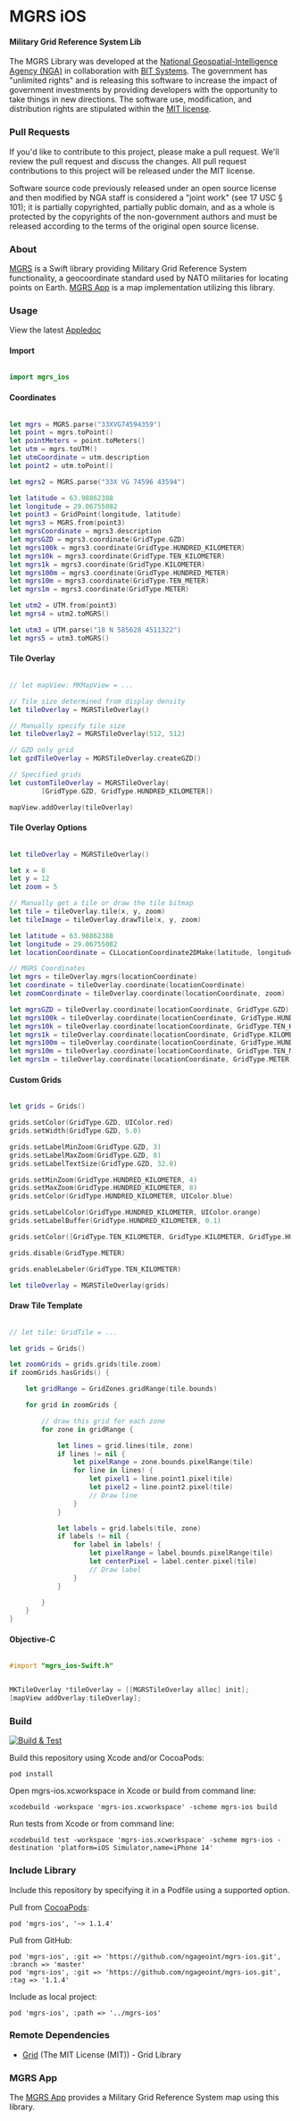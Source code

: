 # MGRS iOS

#### Military Grid Reference System Lib ####

The MGRS Library was developed at the [National Geospatial-Intelligence Agency (NGA)](http://www.nga.mil/) in collaboration with [BIT Systems](https://www.caci.com/bit-systems/). The government has "unlimited rights" and is releasing this software to increase the impact of government investments by providing developers with the opportunity to take things in new directions. The software use, modification, and distribution rights are stipulated within the [MIT license](http://choosealicense.com/licenses/mit/).

### Pull Requests ###
If you'd like to contribute to this project, please make a pull request. We'll review the pull request and discuss the changes. All pull request contributions to this project will be released under the MIT license.

Software source code previously released under an open source license and then modified by NGA staff is considered a "joint work" (see 17 USC § 101); it is partially copyrighted, partially public domain, and as a whole is protected by the copyrights of the non-government authors and must be released according to the terms of the original open source license.

### About ###

[MGRS](http://ngageoint.github.io/mgrs-ios/) is a Swift library providing Military Grid Reference System functionality, a geocoordinate standard used by NATO militaries for locating points on Earth.  [MGRS App](https://github.com/ngageoint/mgrs-ios/tree/master/app) is a map implementation utilizing this library.

### Usage ###

View the latest [Appledoc](http://ngageoint.github.io/mgrs-ios/docs/api/)

#### Import ####

```swift

import mgrs_ios

```

#### Coordinates ####

```swift

let mgrs = MGRS.parse("33XVG74594359")
let point = mgrs.toPoint()
let pointMeters = point.toMeters()
let utm = mgrs.toUTM()
let utmCoordinate = utm.description
let point2 = utm.toPoint()

let mgrs2 = MGRS.parse("33X VG 74596 43594")

let latitude = 63.98862388
let longitude = 29.06755082
let point3 = GridPoint(longitude, latitude)
let mgrs3 = MGRS.from(point3)
let mgrsCoordinate = mgrs3.description
let mgrsGZD = mgrs3.coordinate(GridType.GZD)
let mgrs100k = mgrs3.coordinate(GridType.HUNDRED_KILOMETER)
let mgrs10k = mgrs3.coordinate(GridType.TEN_KILOMETER)
let mgrs1k = mgrs3.coordinate(GridType.KILOMETER)
let mgrs100m = mgrs3.coordinate(GridType.HUNDRED_METER)
let mgrs10m = mgrs3.coordinate(GridType.TEN_METER)
let mgrs1m = mgrs3.coordinate(GridType.METER)

let utm2 = UTM.from(point3)
let mgrs4 = utm2.toMGRS()

let utm3 = UTM.parse("18 N 585628 4511322")
let mgrs5 = utm3.toMGRS()

```

#### Tile Overlay ####

```swift

// let mapView: MKMapView = ...

// Tile size determined from display density
let tileOverlay = MGRSTileOverlay()

// Manually specify tile size
let tileOverlay2 = MGRSTileOverlay(512, 512)

// GZD only grid
let gzdTileOverlay = MGRSTileOverlay.createGZD()

// Specified grids
let customTileOverlay = MGRSTileOverlay(
        [GridType.GZD, GridType.HUNDRED_KILOMETER])

mapView.addOverlay(tileOverlay)

```

#### Tile Overlay Options ####

```swift

let tileOverlay = MGRSTileOverlay()

let x = 8
let y = 12
let zoom = 5

// Manually get a tile or draw the tile bitmap
let tile = tileOverlay.tile(x, y, zoom)
let tileImage = tileOverlay.drawTile(x, y, zoom)

let latitude = 63.98862388
let longitude = 29.06755082
let locationCoordinate = CLLocationCoordinate2DMake(latitude, longitude)

// MGRS Coordinates
let mgrs = tileOverlay.mgrs(locationCoordinate)
let coordinate = tileOverlay.coordinate(locationCoordinate)
let zoomCoordinate = tileOverlay.coordinate(locationCoordinate, zoom)

let mgrsGZD = tileOverlay.coordinate(locationCoordinate, GridType.GZD)
let mgrs100k = tileOverlay.coordinate(locationCoordinate, GridType.HUNDRED_KILOMETER)
let mgrs10k = tileOverlay.coordinate(locationCoordinate, GridType.TEN_KILOMETER)
let mgrs1k = tileOverlay.coordinate(locationCoordinate, GridType.KILOMETER)
let mgrs100m = tileOverlay.coordinate(locationCoordinate, GridType.HUNDRED_METER)
let mgrs10m = tileOverlay.coordinate(locationCoordinate, GridType.TEN_METER)
let mgrs1m = tileOverlay.coordinate(locationCoordinate, GridType.METER)

```

#### Custom Grids ####

```swift

let grids = Grids()

grids.setColor(GridType.GZD, UIColor.red)
grids.setWidth(GridType.GZD, 5.0)

grids.setLabelMinZoom(GridType.GZD, 3)
grids.setLabelMaxZoom(GridType.GZD, 8)
grids.setLabelTextSize(GridType.GZD, 32.0)

grids.setMinZoom(GridType.HUNDRED_KILOMETER, 4)
grids.setMaxZoom(GridType.HUNDRED_KILOMETER, 8)
grids.setColor(GridType.HUNDRED_KILOMETER, UIColor.blue)

grids.setLabelColor(GridType.HUNDRED_KILOMETER, UIColor.orange)
grids.setLabelBuffer(GridType.HUNDRED_KILOMETER, 0.1)

grids.setColor([GridType.TEN_KILOMETER, GridType.KILOMETER, GridType.HUNDRED_METER, GridType.TEN_METER], UIColor.darkGray)

grids.disable(GridType.METER)

grids.enableLabeler(GridType.TEN_KILOMETER)

let tileOverlay = MGRSTileOverlay(grids)

```

#### Draw Tile Template ####

```swift

// let tile: GridTile = ...

let grids = Grids()

let zoomGrids = grids.grids(tile.zoom)
if zoomGrids.hasGrids() {

    let gridRange = GridZones.gridRange(tile.bounds)

    for grid in zoomGrids {

        // draw this grid for each zone
        for zone in gridRange {

            let lines = grid.lines(tile, zone)
            if lines != nil {
                let pixelRange = zone.bounds.pixelRange(tile)
                for line in lines! {
                    let pixel1 = line.point1.pixel(tile)
                    let pixel2 = line.point2.pixel(tile)
                    // Draw line
                }
            }

            let labels = grid.labels(tile, zone)
            if labels != nil {
                for label in labels! {
                    let pixelRange = label.bounds.pixelRange(tile)
                    let centerPixel = label.center.pixel(tile)
                    // Draw label
                }
            }

        }
    }
}

```

#### Objective-C ####

```objectivec

#import "mgrs_ios-Swift.h"

```

```objectivec

MKTileOverlay *tileOverlay = [[MGRSTileOverlay alloc] init];
[mapView addOverlay:tileOverlay];

```

### Build ###

[![Build & Test](https://github.com/ngageoint/mgrs-ios/workflows/Build%20&%20Test/badge.svg)](https://github.com/ngageoint/mgrs-ios/actions/workflows/build-test.yml)

Build this repository using Xcode and/or CocoaPods:

    pod install

Open mgrs-ios.xcworkspace in Xcode or build from command line:

    xcodebuild -workspace 'mgrs-ios.xcworkspace' -scheme mgrs-ios build

Run tests from Xcode or from command line:

    xcodebuild test -workspace 'mgrs-ios.xcworkspace' -scheme mgrs-ios -destination 'platform=iOS Simulator,name=iPhone 14'

### Include Library ###

Include this repository by specifying it in a Podfile using a supported option.

Pull from [CocoaPods](https://cocoapods.org/pods/mgrs-ios):

    pod 'mgrs-ios', '~> 1.1.4'

Pull from GitHub:

    pod 'mgrs-ios', :git => 'https://github.com/ngageoint/mgrs-ios.git', :branch => 'master'
    pod 'mgrs-ios', :git => 'https://github.com/ngageoint/mgrs-ios.git', :tag => '1.1.4'

Include as local project:

    pod 'mgrs-ios', :path => '../mgrs-ios'

### Remote Dependencies ###

* [Grid](https://github.com/ngageoint/grid-ios) (The MIT License (MIT)) - Grid Library

### MGRS App ###

The [MGRS App](https://github.com/ngageoint/mgrs-ios/tree/master/app) provides a Military Grid Reference System map using this library.
